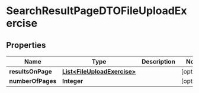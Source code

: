 

# SearchResultPageDTOFileUploadExercise


## Properties

| Name | Type | Description | Notes |
|------------ | ------------- | ------------- | -------------|
|**resultsOnPage** | [**List&lt;FileUploadExercise&gt;**](FileUploadExercise.md) |  |  [optional] |
|**numberOfPages** | **Integer** |  |  [optional] |



